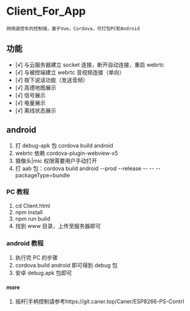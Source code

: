 # Client_For_App

    网络遥控车的控制端，基于Vue，Cordova，可打包PC和Android

## 功能

- [√] 与云服务器建立 socket 连接，断开自动连接，重启 webrtc
- [√] 与被控端建立 webrtc 音视频连接（单向）
- [√] 按下说话功能（发送音频）
- [√] 高德地图展示
- [√] 信号展示
- [√] 电量展示
- [√] 离线状态展示

## android

1. 打 debug-apk 包 cordova build android
2. webrtc 依赖 cordova-plugin-webview-x5
3. 摄像头|mic 权限需要用户手动打开
4. 打 aab 包：cordova build android --prod --release -- -- --packageType=bundle

### PC 教程

1. cd Client.html
2. npm install
3. npm run build
4. 找到 www 目录，上传至服务器即可

### android 教程

1. 执行完 PC 的步骤
2. cordova build android 即可得到 debug 包
3. 安卓 debug.apk 包即可

#### more

1. 摇杆|手柄控制请参考https://git.caner.top/Caner/ESP8266-PS-Contrl
